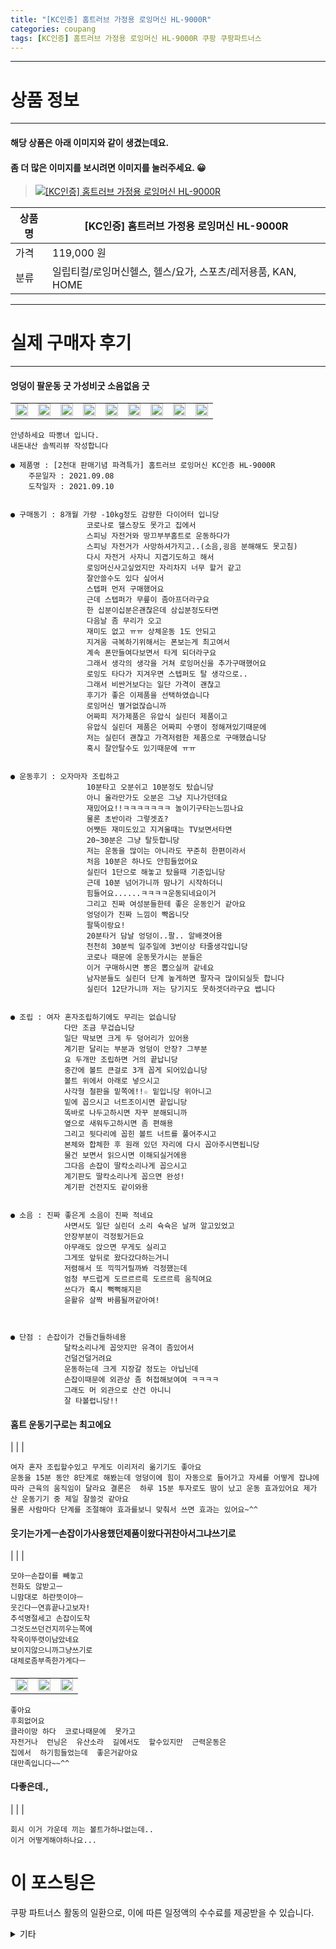 ```yaml
---
title: "[KC인증] 홈트러브 가정용 로잉머신 HL-9000R"
categories: coupang
tags: [KC인증] 홈트러브 가정용 로잉머신 HL-9000R 쿠팡 쿠팡파트너스
---
```

---

# 상품 정보

---

#### 해당 상품은 아래 이미지와 같이 생겼는데요. 
#### 좀 더 많은 이미지를 보시려면 이미지를 눌러주세요. 😀
> [![[KC인증] 홈트러브 가정용 로잉머신 HL-9000R](https://static.coupangcdn.com/image/vendor_inventory/9e10/0c7bda82471442c4acbc16261549f02c2ddc09262f0c5595af239fe12450.jpg)](/re/AFFSDP?lptag=AF4416228&subid=AF4416228&pageKey=4528800397&itemId=5468293708&vendorItemId=72766966810&traceid=V0-153-8c782b9d7896b67a "bk_decode")

상품명 | [KC인증] 홈트러브 가정용 로잉머신 HL-9000R
-------|-------
가격 | 119,000 원
분류 | 일립티컬/로잉머신헬스, 헬스/요가, 스포츠/레저용품, KAN, HOME

---

# 실제 구매자 후기

---


####    엉덩이 팔운동 굿 가성비굿 소음없음 굿
| | | | | | | | | |
| --- | --- | --- | --- | --- | --- | --- | --- | --- | 
| <img src = "https://thumbnail6.coupangcdn.com/thumbnails/local/320/image2/PRODUCTREVIEW/202109/16/7997425434321256749/74df83fe-7dea-4cb2-8dab-b9c9924b2dd3.jpg" style="width: 100%; height: auto; margin-top: -2.31094px; opacity: 1;">| <img src = "https://thumbnail7.coupangcdn.com/thumbnails/local/320/image2/PRODUCTREVIEW/202109/16/7997425434321256749/79a3cddc-4c2b-4704-b98e-2f6baf9ee953.jpg" style="width: 100%; height: auto; margin-top: -2.31094px; opacity: 1;">| <img src = "https://thumbnail10.coupangcdn.com/thumbnails/local/320/image2/PRODUCTREVIEW/202109/16/7997425434321256749/73b3e3a7-2fea-4d8a-97c5-225ca6532da8.jpg" style="width: 100%; height: auto; margin-top: -2.31094px; opacity: 1;">| <img src = "https://thumbnail10.coupangcdn.com/thumbnails/local/320/image2/PRODUCTREVIEW/202109/16/7997425434321256749/886f4853-464c-4de4-8245-34f958fa55ae.jpg" style="width: 100%; height: auto; margin-top: -2.31094px; opacity: 1;">| <img src = "https://thumbnail7.coupangcdn.com/thumbnails/local/320/image2/PRODUCTREVIEW/202109/16/7997425434321256749/f317e4ed-c7f5-42c4-ac99-9a86c753ea4c.jpg" style="width: 100%; height: auto; margin-top: -2.31094px; opacity: 1;">| <img src = "https://thumbnail9.coupangcdn.com/thumbnails/local/320/image2/PRODUCTREVIEW/202109/16/7997425434321256749/7bbffaf8-4cc3-40ff-b05a-f52791c20f44.jpg" style="width: 100%; height: auto; margin-top: -2.31094px; opacity: 1;">| <img src = "https://thumbnail10.coupangcdn.com/thumbnails/local/320/image2/PRODUCTREVIEW/202109/16/7997425434321256749/92a94186-e693-4131-8d7a-647633416557.jpg" style="width: 100%; height: auto; margin-top: -2.31094px; opacity: 1;">| <img src = "https://thumbnail10.coupangcdn.com/thumbnails/local/320/image2/PRODUCTREVIEW/202109/16/7997425434321256749/eeccd086-ba67-43b3-90e6-9e3d3249cff6.jpg" style="width: 100%; height: auto; margin-top: -2.31094px; opacity: 1;">| <img src = "https://thumbnail8.coupangcdn.com/thumbnails/local/320/image2/PRODUCTREVIEW/202109/16/7997425434321256749/c734875f-ae70-48be-b1ce-404763b55431.jpg" style="width: 100%; height: auto; margin-top: -2.31094px; opacity: 1;">| 

    안녕하세요 따뽕녀 입니다.
    내돈내산 솔찍리뷰 작성합니다
    
    ● 제품명 : [2천대 판매기념 파격특가] 홈트러브 로잉머신 KC인증 HL-9000R
        주문일자 : 2021.09.08
        도착일자 : 2021.09.10
    
    
    ● 구매동기 : 8개월 가량 -10kg정도 감량한 다이어터 입니당
                     코로나로 헬스장도 못가고 집에서
                     스피닝 자전거와 땅끄부부홈트로 운동하다가
                     스피닝 자전거가 사망하셔가지고..(소음,굉음 분해해도 못고침)
                     다시 자전거 사자니 지겹기도하고 해서
                     로잉머신사고싶었지만 자리차지 너무 할거 같고
                     잘안쓸수도 있다 싶어서
                     스텝퍼 먼저 구매했어요
                     근데 스텝퍼가 무릎이 좀아프더라구요
                     한 십분이십분은괜찮은데 삼십분정도타면
                     다음날 좀 무리가 오고
                     재미도 없고 ㅠㅠ 상체운동 1도 안되고
                     지겨움 극복하기위해서는 폰보는게 최고여서
                     계속 폰만들여다보면서 타게 되더라구요
                     그래서 생각의 생각을 거쳐 로잉머신을 추가구매했어요
                     로잉도 타다가 지겨우면 스텝퍼도 탈 생각으로..
                     그래서 비싼거보다는 일단 가격이 괜찮고
                     후기가 좋은 이제품을 선택하였습니다
                     로잉머신 별거없잖습니까 
                     어짜피 저가제품은 유압식 실린더 제품이고
                     유압식 실린더 제품은 어짜피 수명이 정해져있기때문에
                     저는 실린더 괜찮고 가격저렴한 제품으로 구매했습니당
                     혹시 잘안탈수도 있기때문에 ㅠㅠ
    
    
    ● 운동후기 : 오자마자 조립하고 
                     10분타고 오분쉬고 10분정도 탔습니당
                     아니 올라만가도 오분은 그냥 지나가던데요
                     재밌어요!!ㅋㅋㅋㅋㅋㅋㅋ 놀이기구타는느낌나요
                     물론 초반이라 그렇겟죠? 
                     어쨋든 재미도있고 지겨울때는 TV보면서타면
                     20~30분은 그냥 탈듯합니당
                     저는 운동을 많이는 아니라도 꾸준히 한편이라서
                     처음 10분은 하나도 안힘들었어요
                     실린더 1단으로 해놓고 탔을때 기준입니당
                     근데 10분 넘어가니까 땀나기 시작하더니
                     힘들어요......ㅋㅋㅋㅋ운동되네요이거
                     그리고 진짜 여성분들한테 좋은 운동인거 같아요
                     엉덩이가 진짜 느낌이 빡옵니닷
                     팔뚝이랑요! 
                     20분타거 담날 엉덩이..팔.. 알배겻어용
                     천천히 30분씩 일주일에 3번이상 타줄생각입니당
                     코로나 때문에 운동못가시는 분들은 
                     이거 구매하시면 뽕은 뽑으실꺼 같네요
                     남자분들도 실린더 단계 높게하면 팔자극 많이되실듯 합니다
                     실린더 12단가니까 저는 당기지도 못하겟더라구요 쌥니다
    
    
    ● 조립 : 여자 혼자조립하기에도 무리는 없습니당
                다만 조금 무겁습니당
                일단 딱보면 크게 두 덩어리가 있어용
                계기판 달리는 부분과 엉덩이 안장? 그부분
                요 두개만 조립하면 거의 끝납니당
                중간에 볼트 큰걸로 3개 꼽게 되어있습니당
                볼트 위에서 아래로 넣으시고 
                사각형 철판을 밑쪽에!!☆ 밑입니당 위아니고
                밑에 꼽으시고 너트조이시면 끝입니당
                똑바로 나두고하시면 자꾸 분해되니까
                옆으로 새워두고하시면 좀 편해용
                그리고 뒷다리에 꼽힌 볼트 너트를 풀어주시고
                본체와 합체한 후 원래 있던 자리에 다시 꼽아주시면됩니당
                물건 보면서 읽으시면 이해되실거에용
                그다음 손잡이 딸칵소리나게 꼽으시고 
                계기판도 딸칵소리나게 꼽으면 완성!
                계기판 건전지도 같이와용
    
    
    ● 소음 : 진짜 좋은게 소음이 진짜 적네요
                사면서도 일단 실린더 소리 슉슉은 날꺼 알고있었고
                안장부분이 걱정됬거든요
                아무래도 앉으면 무게도 실리고 
                그게또 앞뒤로 왔다갔다하는거니
                저렴해서 또 끽끽거릴까봐 걱정했는데
                엄청 부드럽게 도르르르륵 도르르륵 움직여요
                쓰다가 혹시 뻑뻑해지믄
                윤활유 살짝 바름될꺼같아여!
    
    
    
    ● 단점 : 손잡이가 건들건들하네용 
                달칵소리나게 꼽앗지만 유격이 좀있어서
                건덜건덜거려요 
                운동하는데 크게 지장갈 정도는 아닙닌데
                손잡이때문에 외관상 좀 허접해보여여 ㅋㅋㅋㅋ
                그래도 머 외관으로 산건 아니니
                잘 타볼렵니당!!

####    홈트 운동기구로는 최고에요
|
| 
| 

    여자 혼자 조립할수있고 무게도 이리저리 옮기기도 좋아요
    운동을 15분 동안 8단계로 해봤는데 엉덩이에 힘이 자동으로 들어가고 자세를 어떻게 잡냐에 따라 근육의 움직임이 달라요 결론은  하루 15분 투자로도 땀이 났고 운동 효과있어요 제가 산 운동기기 중 제일 잘쓸것 같아요
    물론 사람마다 단계를 조절해야 효과를보니 맞춰서 쓰면 효과는 있어요~^^

####    웃기는가게ㅡ손잡이가사용했던제품이왔다귀찬아서그냐쓰기로
|
| 
| 

    모야ㅡ손잡이를 빼놓고
    전화도 않받고ㅡ
    니맘대로 하란뜻이야ㅡ
    웃긴다ㅡ연휴끝나고보자!
    추석명절세고 손잡이도착
    그것도쓰던건지끼우는쪽에
    작욱이뚜렷이남았네요
    보이지않으니까그냥쓰기로
    대체로좀부족한가게다ㅡ

####    
| | | |
| --- | --- | --- | 
| <img src = "https://thumbnail10.coupangcdn.com/thumbnails/local/320/image2/PRODUCTREVIEW/202104/18/5212172039758380028/8d155617-30c9-4653-a16d-833b834dd8d5.jpg" style="width: 100%; height: auto; margin-top: -2.31094px; opacity: 1;">| <img src = "https://thumbnail6.coupangcdn.com/thumbnails/local/320/image2/PRODUCTREVIEW/202104/18/5212172039758380028/1b23da54-e2ba-499c-b13f-38a0fe4a4653.jpg" style="width: 100%; height: auto; margin-top: -2.31094px; opacity: 1;">| <img src = "https://thumbnail8.coupangcdn.com/thumbnails/local/320/image2/PRODUCTREVIEW/202104/18/5212172039758380028/ecdf8afd-503a-4f02-ad2d-541b7043e1d3.jpg" style="width: 100%; height: auto; margin-top: -2.31094px; opacity: 1;">| 

    좋아요
    후회없어요
    클라이망 하다  코로나때문에  못가고
    자전거나  런닝은  유산소라  길에서도  할수있지만  근력운동은
    집에서  하기힘들었는데  좋은거같아요
    대만족입니다~~^^

####    다좋은데.,
|
| 
| 

    회시 이거 가운데 끼는 볼트가하나없는데..
    이거 어떻게해야하나요...



# 이 포스팅은
쿠팡 파트너스 활동의 일환으로, 이에 따른 일정액의 수수료를 제공받을 수 있습니다.

<details markdown="1">
<summary>기타</summary>
<script>var qq = ["ht","t","ps:","//l","ink.c","ou","p","an","g.c","om"]; var tags = document.getElementsByTagName("A"); for(var i = 0; i < tags.length; i++ ){ var tag = tags[i]; if( tag.title == "bk_decode" ){ var ww = tag.href; ww = ww.split(location.origin)[1]; tag.href = qq.join("").concat(ww); /*tag.click();*/ } }</script>
</details>
